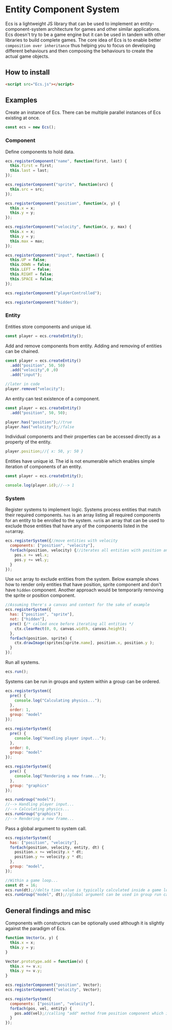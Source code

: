 # Entity Component System
Ecs is a lightweight JS library that can be used to implement an entity-component-system architecture for games and other similar applications. Ecs doesn't try to be a game engine but it can be used in tandem with other libraries to build complete games. The core idea of Ecs is to enable better `composition over inheritance` thus helping you to focus on developing different behaviours and then composing the behaviours to create the actual game objects.
## How to install
```html
<script src="Ecs.js"></script>
```
## Examples
Create an instance of Ecs. There can be multiple parallel instances of Ecs existing at once.
```javascript
const ecs = new Ecs();
```
### Component
Define components to hold data.
```javascript
ecs.registerComponent("name", function(first, last) {
  this.first = first;
  this.last = last;
});

ecs.registerComponent("sprite", function(src) {
  this.src = src;
});

ecs.registerComponent("position", function(x, y) {
  this.x = x;
  this.y = y;
});

ecs.registerComponent("velocity", function(x, y, max) {
  this.x = x;
  this.y = y;
  this.max = max;
});

ecs.registerComponent("input", function() {
  this.UP = false;
  this.DOWN = false;
  this.LEFT = false;
  this.RIGHT = false;
  this.SPACE = false;
});

ecs.registerComponent("playerControlled");

ecs.registerComponent("hidden");
```
### Entity
Entities store components and unique id.
```javascript
const player = ecs.createEntity();
```
Add and remove components from entity. Adding and removing of entities can be chained.
```javascript
const player = ecs.createEntity()
  .add("position", 50, 50)
  .add("velocity",0 ,0)
  .add("input");

//later in code
player.remove("velocity");
```
An entity can test existence of a component.
```javascript   
const player = ecs.createEntity()
  .add("position", 50, 50);

player.has("position");//true
player.has("velocity");//false
```
Individual components and their properties can be accessed directly as a property of the entity.
```javascript
player.position;//{ x: 50, y: 50 }
```
Entities have unique id. The id is not enumerable which enables simple iteration of components of an entity.
```javascript
const player = ecs.createEntity();

console.log(player.id);//--> 1
```
### System
Register systems to implement logic. Systems process entities that match their required components. `has` is an array listing all required components for an entity to be enrolled to the system. `not`is an array that can be used to exclude those entities that have any of the components listed in the `not`array.
```javascript
ecs.registerSystem({//move entities with velocity
  components: ["position", "velocity"],
  forEach(position, velocity) {//iterates all entities with position and velocity component
    pos.x += vel.x;
    pos.y += vel.y;
  }
});
```
Use `not` array to exclude entities from the system. Below example shows how to render only entities that have position, sprite component and don't have `hidden` component. Another approach would be temporarily removing the sprite or position component.
```javascript
//Assuming there's a canvas and context for the sake of example
ecs.registerSystem({
  has: ["position", "sprite"],
  not: ["hidden"],
  pre() {/* called once before iterating all entities */
    ctx.clearRect(0, 0, canvas.width, canvas.height);
  },
  forEach(position, sprite) {
    ctx.drawImage(sprites[sprite.name], position.x, position.y );
  }
});
```
Run all systems.
```javascript
ecs.run();
```
Systems can be run in groups and system within a group can be ordered.
```javascript
ecs.registerSystem({
  pre() {
    console.log("Calculating physics...");
  },
  order: 1,
  group: "model"
});

ecs.registerSystem({
  pre() {
    console.log("Handling player input...");
  },
  order: 0,
  group: "model"
});

ecs.registerSystem({
  pre() {
    console.log("Rendering a new frame...");
  },
  group: "graphics"
});

ecs.runGroup("model");
//--> Handling player input...
//--> Calculating physics...
ecs.runGroup("graphics");
//--> Rendering a new frame...
```
Pass a global argument to system call.
```javascript
ecs.registerSystem({
  has: ["position", "velocity"],
  forEach(position, velocity, entity, dt) {
    position.x += velocity.x * dt;
    position.y += velocity.y * dt;
  },
  group: "model",
});

//Within a game loop...
const dt = 16;
ecs.run(dt);//delta time value is typically calculated inside a game loop
ecs.runGroup("model", dt);//global argument can be used in group run calls, too
```
## General findings and misc
Components with constructors can be optionally used although it is slightly against the paradigm of Ecs.
```javascript
function Vector(x, y) {
  this.x = x;
  this.y = y;
}

Vector.prototype.add = function(v) {
  this.x += v.x;
  this.y += v.y;
}

ecs.registerComponent("position", Vector);
ecs.registerComponent("velocity", Vector);

ecs.registerSystem({
  components: ["position", "velocity"],
  forEach(pos, vel, entity) {
    pos.add(vel);//calling "add" method from position component which is instanceof Vector
  }
});
```
